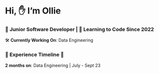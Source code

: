 # Hi, ✋ I’m Ollie

### 👶 **Junior Software Developer** | 🧠 **Learning to Code Since 2022**

🛠 **Currently Working On**: Data Engineering

### 🚶 Experience Timeline 🚶
**2 months on**: Data Engineering | July - Sept 23
